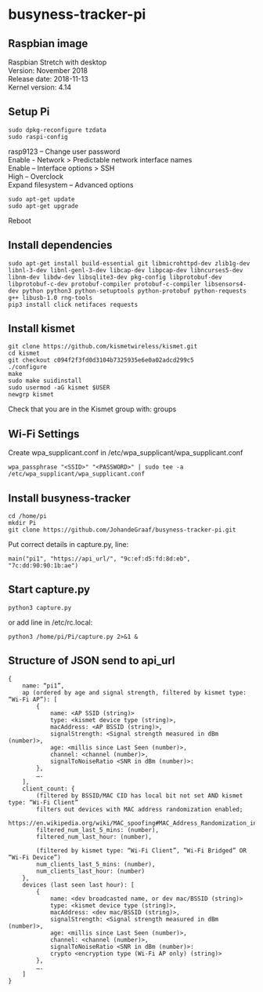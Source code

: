 # busyness-tracker-pi

## Raspbian image
Raspbian Stretch with desktop  
Version: November 2018  
Release date: 2018-11-13  
Kernel version: 4.14  

## Setup Pi
```
sudo dpkg-reconfigure tzdata
sudo raspi-config
```
rasp9123 – Change user password  
Enable - Network > Predictable network interface names  
Enable – Interface options > SSH  
High – Overclock  
Expand filesystem – Advanced options  
```
sudo apt-get update
sudo apt-get upgrade
```
Reboot

## Install dependencies
```
sudo apt-get install build-essential git libmicrohttpd-dev zlib1g-dev libnl-3-dev libnl-genl-3-dev libcap-dev libpcap-dev libncurses5-dev libnm-dev libdw-dev libsqlite3-dev pkg-config libprotobuf-dev libprotobuf-c-dev protobuf-compiler protobuf-c-compiler libsensors4-dev python python3 python-setuptools python-protobuf python-requests g++ libusb-1.0 rng-tools
pip3 install click netifaces requests
```

## Install kismet
```
git clone https://github.com/kismetwireless/kismet.git
cd kismet
git checkout c094f2f3fd0d3104b7325935e6e0a02adcd299c5
./configure
make
sudo make suidinstall
sudo usermod -aG kismet $USER
newgrp kismet
```
Check that you are in the Kismet group with: groups

## Wi-Fi Settings
Create wpa_supplicant.conf in /etc/wpa_supplicant/wpa_supplicant.conf
```
wpa_passphrase "<SSID>" "<PASSWORD>" | sudo tee -a /etc/wpa_supplicant/wpa_supplicant.conf
```

## Install busyness-tracker
```
cd /home/pi
mkdir Pi
git clone https://github.com/JohandeGraaf/busyness-tracker-pi.git
```
Put correct details in capture.py, line:
```
main("pi1", "https://api_url/", "9c:ef:d5:fd:8d:eb", "7c:dd:90:90:1b:ae")
```

## Start capture.py
```
python3 capture.py
```
or add line in /etc/rc.local:
```
python3 /home/pi/Pi/capture.py 2>&1 &
```

## Structure of JSON send to api_url
```
{
	name: “pi1”,
	ap (ordered by age and signal strength, filtered by kismet type: “Wi-Fi AP”): [
		{
			name: <AP SSID (string)>
			type: <kismet device type (string)>,
			macAddress: <AP BSSID (string)>,
			signalStrength: <Signal strength measured in dBm (number)>,
			age: <millis since Last Seen (number)>,
			channel: <channel (number)>,
			signalToNoiseRatio <SNR in dBm (number)>: 
		},
		….
	],
	client_count: {
		(filtered by BSSID/MAC CID has local bit not set AND kismet type: “Wi-Fi Client”
		filters out devices with MAC address randomization enabled; 
		https://en.wikipedia.org/wiki/MAC_spoofing#MAC_Address_Randomization_in_WiFi)
		filtered_num_last_5_mins: (number),
		filtered_num_last_hour: (number),
    
		(filtered by kismet type: “Wi-Fi Client”, “Wi-Fi Bridged” OR “Wi-Fi Device”)
		num_clients_last_5_mins: (number),
		num_clients_last_hour: (number)
	},
	devices (last seen last hour): [
		{
			name: <dev broadcasted name, or dev mac/BSSID (string)>
			type: <kismet device type (string)>,
			macAddress: <dev mac/BSSID (string)>,
			signalStrength: <Signal strength measured in dBm (number)>,
			age: <millis since Last Seen (number)>,
			channel: <channel (number)>,
			signalToNoiseRatio <SNR in dBm (number)>:
			crypto <encryption type (Wi-Fi AP only) (string)>
		},
		….
	]
}
```
